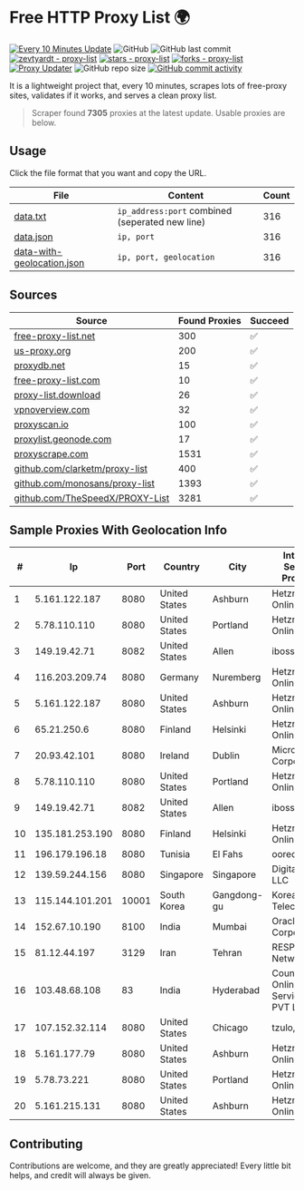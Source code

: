 
# Free HTTP Proxy List 🌍

[![Every 10 Minutes Update](https://github.com/mertguvencli/http-proxy-list/actions/workflows/main.yml/badge.svg?branch=main)](https://github.com/mertguvencli/http-proxy-list/actions/workflows/main.yml)
![GitHub](https://img.shields.io/github/license/mertguvencli/http-proxy-list)
![GitHub last commit](https://img.shields.io/github/last-commit/mertguvencli/http-proxy-list)
[![zevtyardt - proxy-list](https://img.shields.io/static/v1?label=zevtyardt&message=proxy-list&color=blue&logo=github)](https://github.com/zevtyardt/proxy-list "Go to GitHub repo")
[![stars - proxy-list](https://img.shields.io/github/stars/zevtyardt/proxy-list?style=social)](https://github.com/zevtyardt/proxy-list)
[![forks - proxy-list](https://img.shields.io/github/forks/zevtyardt/proxy-list?style=social)](https://github.com/zevtyardt/proxy-list)
[![Proxy Updater](https://github.com/zevtyardt/proxy-list/workflows/Proxy%20Updater/badge.svg)](https://github.com/zevtyardt/proxy-list/actions?query=workflow:"Proxy+Updater")
![GitHub repo size](https://img.shields.io/github/repo-size/zevtyardt/proxy-list)
[![GitHub commit activity](https://img.shields.io/github/commit-activity/m/zevtyardt/proxy-list?logo=commits)](https://github.com/zevtyardt/proxy-list/commits/main)

It is a lightweight project that, every 10 minutes, scrapes lots of free-proxy sites, validates if it works, and serves a clean proxy list.

> Scraper found **7305** proxies at the latest update. Usable proxies are below.

## Usage

Click the file format that you want and copy the URL.

|File|Content|Count|
|----|-------|-----|
|[data.txt](https://raw.githubusercontent.com/mertguvencli/http-proxy-list/main/proxy-list/data.txt)|`ip_address:port` combined (seperated new line)|316|
|[data.json](https://raw.githubusercontent.com/mertguvencli/http-proxy-list/main/proxy-list/data.json)|`ip, port`|316|
|[data-with-geolocation.json](https://raw.githubusercontent.com/mertguvencli/http-proxy-list/main/proxy-list/data-with-geolocation.json)|`ip, port, geolocation`|316|

## Sources

|Source|Found Proxies|Succeed|
|------|-------------|-------|
|[free-proxy-list.net](https://free-proxy-list.net)|300|✅|
|[us-proxy.org](https://www.us-proxy.org)|200|✅|
|[proxydb.net](http://proxydb.net)|15|✅|
|[free-proxy-list.com](https://free-proxy-list.com/?page=&port=&type%5B%5D=http&type%5B%5D=https&up_time=0&search=Search)|10|✅|
|[proxy-list.download](https://www.proxy-list.download/HTTP)|26|✅|
|[vpnoverview.com](https://vpnoverview.com/privacy/anonymous-browsing/free-proxy-servers)|32|✅|
|[proxyscan.io](https://www.proxyscan.io)|100|✅|
|[proxylist.geonode.com](https://proxylist.geonode.com/api/proxy-list?limit=300&page=1&sort_by=lastChecked&sort_type=desc&protocols=http,https)|17|✅|
|[proxyscrape.com](https://api.proxyscrape.com/v2/?request=displayproxies&protocol=http&timeout=10000&country=all&ssl=all&anonymity=all)|1531|✅|
|[github.com/clarketm/proxy-list](https://raw.githubusercontent.com/clarketm/proxy-list/master/proxy-list-raw.txt)|400|✅|
|[github.com/monosans/proxy-list](https://raw.githubusercontent.com/monosans/proxy-list/main/proxies/http.txt)|1393|✅|
|[github.com/TheSpeedX/PROXY-List](https://raw.githubusercontent.com/TheSpeedX/PROXY-List/master/http.txt)|3281|✅|


## Sample Proxies With Geolocation Info

|#|Ip|Port|Country|City|Internet Service Provider|
|-|--|----|-------|----|-------------------------|
|1|5.161.122.187|8080|United States|Ashburn|Hetzner Online GmbH|
|2|5.78.110.110|8080|United States|Portland|Hetzner Online GmbH|
|3|149.19.42.71|8082|United States|Allen|iboss, inc|
|4|116.203.209.74|8080|Germany|Nuremberg|Hetzner Online GmbH|
|5|5.161.122.187|8080|United States|Ashburn|Hetzner Online GmbH|
|6|65.21.250.6|8080|Finland|Helsinki|Hetzner Online GmbH|
|7|20.93.42.101|8080|Ireland|Dublin|Microsoft Corporation|
|8|5.78.110.110|8080|United States|Portland|Hetzner Online GmbH|
|9|149.19.42.71|8082|United States|Allen|iboss, inc|
|10|135.181.253.190|8080|Finland|Helsinki|Hetzner Online GmbH|
|11|196.179.196.18|8080|Tunisia|El Fahs|ooredoo TN|
|12|139.59.244.156|8080|Singapore|Singapore|DigitalOcean, LLC|
|13|115.144.101.201|10001|South Korea|Gangdong-gu|Korea Telecom|
|14|152.67.10.190|8100|India|Mumbai|Oracle Corporation|
|15|81.12.44.197|3129|Iran|Tehran|RESPINA Networks|
|16|103.48.68.108|83|India|Hyderabad|Country Online Services PVT LTD|
|17|107.152.32.114|8080|United States|Chicago|tzulo, inc.|
|18|5.161.177.79|8080|United States|Ashburn|Hetzner Online GmbH|
|19|5.78.73.221|8080|United States|Portland|Hetzner Online GmbH|
|20|5.161.215.131|8080|United States|Ashburn|Hetzner Online GmbH|



## Contributing

Contributions are welcome, and they are greatly appreciated! Every
little bit helps, and credit will always be given.

